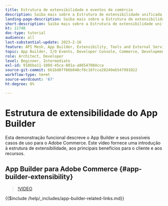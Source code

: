 ```yaml
---
title: Estrutura de extensibilidade e eventos de comércio
description: Saiba mais sobre a Estrutura de extensibilidade unificada e a noite de comércio
landing-page-description: Saiba mais sobre a Estrutura de extensibilidade unificada e a noite de comércio
short-description: Saiba mais sobre a Estrutura de extensibilidade unificada e a noite de comércio
kt: 11740
doc-type: tutorial
audience: all
last-substantial-update: 2023-2-16
feature: API Mesh, App Builder, Extensibility, Tools and External Services, Eventing, Backend Development
topic: App Builder, I/O Events, Developer Console, Commerce, Development, Integrations
role: Architect, Developer
level: Beginner, Intermediate
exl-id: 9186ba11-180d-45ca-801a-a86547084cca
source-git-commit: 6b1bd8ff86b840cf8c16fcce20249eb547991022
workflow-type: tm+mt
source-wordcount: '67'
ht-degree: 0%

---
```


# Estrutura de extensibilidade do App Builder

Esta demonstração funcional descreve o App Builder e seus possíveis casos de uso para o Adobe Commerce. Este vídeo fornece uma introdução à estrutura de extensibilidade, aos principais benefícios para o cliente e aos recursos.

## App Builder para Adobe Commerce {#app-builder-extensibility}

>[!VIDEO](https://video.tv.adobe.com/v/3413328?learn=on)

{{$include /help/_includes/app-builder-related-links.md}}
